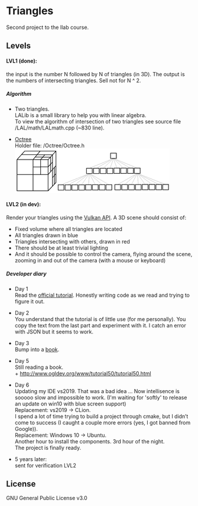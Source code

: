 # Triangles
Second project to the Ilab course.

## Levels

#### LVL1 (done): 
the input is the number N followed by N of triangles (in 3D). 
The output is the numbers of intersecting triangles. 
Sell not for N ^ 2.

##### Algorithm
- Two triangles. \
LALib is a small library to help you with linear algebra. \
To view the algorithm of intersection of two triangles 
see source file /LAL/math/LALmath.cpp (~830 line).
    
- [Octree](https://en.wikipedia.org/wiki/Octree) \
Holder file: /Octree/Octree.h \
![](resource/otherImages/Octree.png "example") 

#### LVL2 (in dev):
Render your triangles using the [Vulkan API](https://www.khronos.org/vulkan/).
A 3D scene should consist of:
* Fixed volume where all triangles are located
* All triangles drawn in blue
* Triangles intersecting with others, drawn in red
* There should be at least trivial lighting
* And it should be possible to control the camera, flying around the scene, 
zooming in and out of the camera (with a mouse or keyboard)

##### Developer diary
* Day 1 \
Read the [official tutorial](https://vulkan-tutorial.com/). 
Honestly writing code as we read and trying to figure it out.

* Day 2 \
You understand that the tutorial is of little use (for me personally). 
You copy the text from the last part and experiment with it.
I catch an error with JSON but it seems to work.

* Day 3 \
Bump into a [book](https://www.litres.ru/grehem-sellers/vulkan-rukovodstvo-razrabotchika-oficialnoe-rukovo-27071853/).

* Day 5 \
Still reading a book. \
      + http://www.ogldev.org/www/tutorial50/tutorial50.html

* Day 6 \
Updating my IDE vs2019. That was a bad idea ... Now intellisence is sooooo slow and impossible to work.
(I'm waiting for 'softly' to release an update on win10 with blue screen support) \
Replacement: vs2019 -> CLion. \
I spend a lot of time trying to build a project through cmake, 
but I didn’t come to success 
(I caught a couple more errors (yes, I got banned from Google)). \
Replacement: Windows 10 -> Ubuntu. \
Another hour to install the components.
3rd hour of the night. \
The project is finally ready.

* 5 years later: \
sent for verification LVL2

## License
GNU General Public License v3.0

